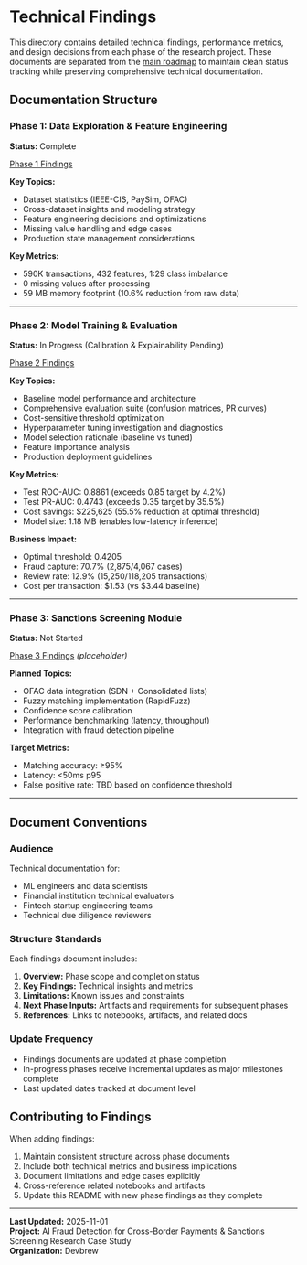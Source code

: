 # Technical Findings

This directory contains detailed technical findings, performance metrics, and design decisions from each phase of the research project. These documents are separated from the [main roadmap](../roadmap.md) to maintain clean status tracking while preserving comprehensive technical documentation.

## Documentation Structure

### Phase 1: Data Exploration & Feature Engineering
**Status:** Complete

[Phase 1 Findings](phase-1-data-exploration.md)

**Key Topics:**
- Dataset statistics (IEEE-CIS, PaySim, OFAC)
- Cross-dataset insights and modeling strategy
- Feature engineering decisions and optimizations
- Missing value handling and edge cases
- Production state management considerations

**Key Metrics:**
- 590K transactions, 432 features, 1:29 class imbalance
- 0 missing values after processing
- 59 MB memory footprint (10.6% reduction from raw data)

---

### Phase 2: Model Training & Evaluation
**Status:** In Progress (Calibration & Explainability Pending)

[Phase 2 Findings](phase-2-model-training.md)

**Key Topics:**
- Baseline model performance and architecture
- Comprehensive evaluation suite (confusion matrices, PR curves)
- Cost-sensitive threshold optimization
- Hyperparameter tuning investigation and diagnostics
- Model selection rationale (baseline vs tuned)
- Feature importance analysis
- Production deployment guidelines

**Key Metrics:**
- Test ROC-AUC: 0.8861 (exceeds 0.85 target by 4.2%)
- Test PR-AUC: 0.4743 (exceeds 0.35 target by 35.5%)
- Cost savings: $225,625 (55.5% reduction at optimal threshold)
- Model size: 1.18 MB (enables low-latency inference)

**Business Impact:**
- Optimal threshold: 0.4205
- Fraud capture: 70.7% (2,875/4,067 cases)
- Review rate: 12.9% (15,250/118,205 transactions)
- Cost per transaction: $1.53 (vs $3.44 baseline)

---

### Phase 3: Sanctions Screening Module
**Status:** Not Started

[Phase 3 Findings](phase-3-sanctions-screening.md) _(placeholder)_

**Planned Topics:**
- OFAC data integration (SDN + Consolidated lists)
- Fuzzy matching implementation (RapidFuzz)
- Confidence score calibration
- Performance benchmarking (latency, throughput)
- Integration with fraud detection pipeline

**Target Metrics:**
- Matching accuracy: ≥95%
- Latency: <50ms p95
- False positive rate: TBD based on confidence threshold

---

## Document Conventions

### Audience
Technical documentation for:
- ML engineers and data scientists
- Financial institution technical evaluators
- Fintech startup engineering teams
- Technical due diligence reviewers

### Structure Standards
Each findings document includes:
1. **Overview:** Phase scope and completion status
2. **Key Findings:** Technical insights and metrics
3. **Limitations:** Known issues and constraints
4. **Next Phase Inputs:** Artifacts and requirements for subsequent phases
5. **References:** Links to notebooks, artifacts, and related docs

### Update Frequency
- Findings documents are updated at phase completion
- In-progress phases receive incremental updates as major milestones complete
- Last updated dates tracked at document level


## Contributing to Findings

When adding findings:
1. Maintain consistent structure across phase documents
2. Include both technical metrics and business implications
3. Document limitations and edge cases explicitly
4. Cross-reference related notebooks and artifacts
5. Update this README with new phase findings as they complete

---

**Last Updated:** 2025-11-01  
**Project:** AI Fraud Detection for Cross-Border Payments & Sanctions Screening Research Case Study  
**Organization:** Devbrew

